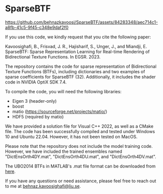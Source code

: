 # SparseBTF



https://github.com/behnazkavoosi/SparseBTF/assets/84283348/aec714c1-a8fb-41c5-9f45-c348e9daf2f0



If you use this code, we kindly request that you cite the following paper:

Kavoosighafi, B., Frisvad, J. R., Hajisharif, S., Unger, J., and Miandji, E. SparseBTF: Sparse Representation Learning for Real-time Rendering of Bidirectional Texture Functions. In EGSR. 2023.

The repository contains the code for sparse representation of Bidirectional Texture Functions (BTFs), including dictionaries and two examples of sparse coefficients for SparseBTF (32). Additionally, it includes the shader code in NVIDIA OptiX SDK 7.4. 

To compile the code, you will need the following libraries:

- Eigen 3 (header-only)
- boost
- matio (https://sourceforge.net/projects/matio/)
- HDF5 (required by matio)

We have provided a solution file for Visual C++ 2022, as well as a CMake file. The code has been successfully compiled and tested under Windows 10 and Ubuntu 22.04. However, it has not been tested on MacOS.

Please note that the repository does not include the model training code. However, we have included the trained ensembles named "DictEnsOrth4DY.mat", "DictEnsOrth4DU.mat", and "DictEnsOrth4DV.mat".

The UBO2014 BTFs in MATLAB's .mat file format can be downloaded from [here](https://drive.google.com/drive/folders/1oNZwiEGflB37xJMqgZuSLImaonAzrm_I?usp=sharing).

If you have any questions or need assistance, please feel free to reach out to me at behnaz.kavoosighafi@liu.se.
